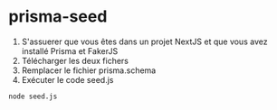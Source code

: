 # prisma-seed
1. S'assuerer que vous êtes dans un projet NextJS et que vous avez installé Prisma et FakerJS
2. Télécharger les deux fichers
3. Remplacer le fichier prisma.schema
4. Exécuter le code seed.js
    
  ``node seed.js``
